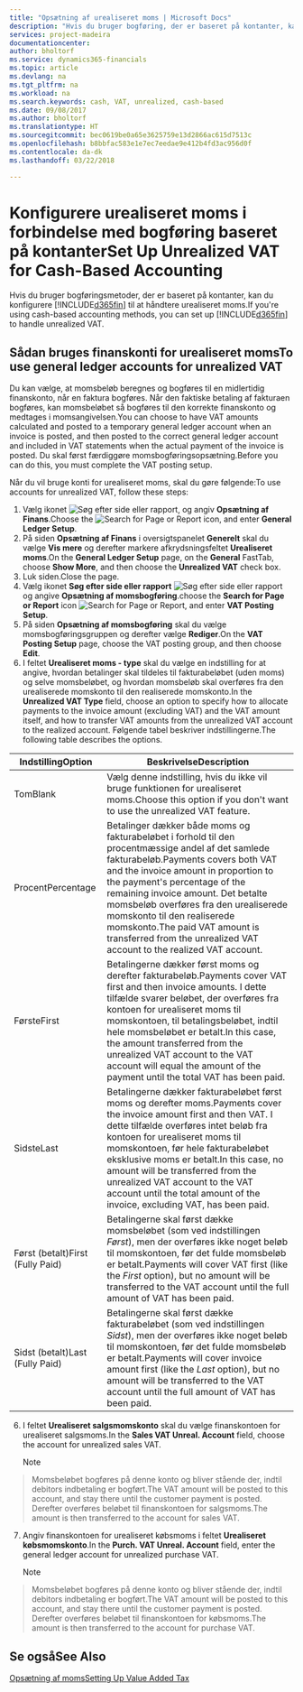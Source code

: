 ```yaml
---
title: "Opsætning af urealiseret moms | Microsoft Docs"
description: "Hvis du bruger bogføring, der er baseret på kontanter, kan du angive, hvordan urealiseret moms for salg og køb skal håndteres."
services: project-madeira
documentationcenter: 
author: bholtorf
ms.service: dynamics365-financials
ms.topic: article
ms.devlang: na
ms.tgt_pltfrm: na
ms.workload: na
ms.search.keywords: cash, VAT, unrealized, cash-based
ms.date: 09/08/2017
ms.author: bholtorf
ms.translationtype: HT
ms.sourcegitcommit: bec0619be0a65e3625759e13d2866ac615d7513c
ms.openlocfilehash: b8bbfac583e1e7ec7eedae9e412b4fd3ac956d0f
ms.contentlocale: da-dk
ms.lasthandoff: 03/22/2018

---
```


# <a name="set-up-unrealized-vat-for-cash-based-accounting"></a><span data-ttu-id="2d296-103">Konfigurere urealiseret moms i forbindelse med bogføring baseret på kontanter</span><span class="sxs-lookup"><span data-stu-id="2d296-103">Set Up Unrealized VAT for Cash-Based Accounting</span></span>
<span data-ttu-id="2d296-104">Hvis du bruger bogføringsmetoder, der er baseret på kontanter, kan du konfigurere [!INCLUDE[d365fin](includes/d365fin_md.md)] til at håndtere urealiseret moms.</span><span class="sxs-lookup"><span data-stu-id="2d296-104">If you're using cash-based accounting methods, you can set up [!INCLUDE[d365fin](includes/d365fin_md.md)] to handle unrealized VAT.</span></span>

## <a name="to-use-general-ledger-accounts-for-unrealized-vat"></a><span data-ttu-id="2d296-105">Sådan bruges finanskonti for urealiseret moms</span><span class="sxs-lookup"><span data-stu-id="2d296-105">To use general ledger accounts for unrealized VAT</span></span>
<span data-ttu-id="2d296-106">Du kan vælge, at momsbeløb beregnes og bogføres til en midlertidig finanskonto, når en faktura bogføres. Når den faktiske betaling af fakturaen bogføres, kan momsbeløbet så bogføres til den korrekte finanskonto og medtages i momsangivelsen.</span><span class="sxs-lookup"><span data-stu-id="2d296-106">You can choose to have VAT amounts calculated and posted to a temporary general ledger account when an invoice is posted, and then posted to the correct general ledger account and included in VAT statements when the actual payment of the invoice is posted.</span></span> <span data-ttu-id="2d296-107">Du skal først færdiggøre momsbogføringsopsætning.</span><span class="sxs-lookup"><span data-stu-id="2d296-107">Before you can do this, you must complete the VAT posting setup.</span></span>

<span data-ttu-id="2d296-108">Når du vil bruge konti for urealiseret moms, skal du gøre følgende:</span><span class="sxs-lookup"><span data-stu-id="2d296-108">To use accounts for unrealized VAT, follow these steps:</span></span>
1. <span data-ttu-id="2d296-109">Vælg ikonet ![Søg efter side eller rapport](media/ui-search/search_small.png "Ikonet Søg efter side eller rapport"), og angiv **Opsætning af Finans**.</span><span class="sxs-lookup"><span data-stu-id="2d296-109">Choose the ![Search for Page or Report](media/ui-search/search_small.png "Search for Page or Report icon") icon, and enter **General Ledger Setup**.</span></span>
2. <span data-ttu-id="2d296-110">På siden **Opsætning af Finans** i oversigtspanelet **Generelt** skal du vælge **Vis mere** og derefter markere afkrydsningsfeltet **Urealiseret moms**.</span><span class="sxs-lookup"><span data-stu-id="2d296-110">On the **General Ledger Setup** page, on the **General** FastTab, choose **Show More**, and then choose the **Unrealized VAT** check box.</span></span>
3. <span data-ttu-id="2d296-111">Luk siden.</span><span class="sxs-lookup"><span data-stu-id="2d296-111">Close the page.</span></span>
4. <span data-ttu-id="2d296-112">Vælg ikonet **Søg efter side eller rapport** ![Søg efter side eller rapport](media/ui-search/search_small.png "Ikonet Søg efter side eller rapport") og angive **Opsætning af momsbogføring**.</span><span class="sxs-lookup"><span data-stu-id="2d296-112">choose the **Search for Page or Report** icon ![Search for Page or Report](media/ui-search/search_small.png "Search for Page or Report icon"), and enter **VAT Posting Setup**.</span></span>
5. <span data-ttu-id="2d296-113">På siden **Opsætning af momsbogføring** skal du vælge momsbogføringsgruppen og derefter vælge **Rediger**.</span><span class="sxs-lookup"><span data-stu-id="2d296-113">On the **VAT Posting Setup** page, choose the VAT posting group, and then choose **Edit**.</span></span>
6. <span data-ttu-id="2d296-114">I feltet **Urealiseret moms - type** skal du vælge en indstilling for at angive, hvordan betalinger skal tildeles til fakturabeløbet (uden moms) og selve momsbeløbet, og hvordan momsbeløb skal overføres fra den urealiserede momskonto til den realiserede momskonto.</span><span class="sxs-lookup"><span data-stu-id="2d296-114">In the **Unrealized VAT Type** field, choose an option to specify how to allocate payments to the invoice amount (excluding VAT) and the VAT amount itself, and how to transfer VAT amounts from the unrealized VAT account to the realized account.</span></span> <span data-ttu-id="2d296-115">Følgende tabel beskriver indstillingerne.</span><span class="sxs-lookup"><span data-stu-id="2d296-115">The following table describes the options.</span></span>

| <span data-ttu-id="2d296-116">Indstilling</span><span class="sxs-lookup"><span data-stu-id="2d296-116">Option</span></span> | <span data-ttu-id="2d296-117">Beskrivelse</span><span class="sxs-lookup"><span data-stu-id="2d296-117">Description</span></span> |
| --- | --- |
| <span data-ttu-id="2d296-118">Tom</span><span class="sxs-lookup"><span data-stu-id="2d296-118">Blank</span></span> | <span data-ttu-id="2d296-119">Vælg denne indstilling, hvis du ikke vil bruge funktionen for urealiseret moms.</span><span class="sxs-lookup"><span data-stu-id="2d296-119">Choose this option if you don't want to use the unrealized VAT feature.</span></span> |
| <span data-ttu-id="2d296-120">Procent</span><span class="sxs-lookup"><span data-stu-id="2d296-120">Percentage</span></span> | <span data-ttu-id="2d296-121">Betalinger dækker både moms og fakturabeløbet i forhold til den procentmæssige andel af det samlede fakturabeløb.</span><span class="sxs-lookup"><span data-stu-id="2d296-121">Payments covers both VAT and the invoice amount in proportion to the payment's percentage of the remaining invoice amount.</span></span> <span data-ttu-id="2d296-122">Det betalte momsbeløb overføres fra den urealiserede momskonto til den realiserede momskonto.</span><span class="sxs-lookup"><span data-stu-id="2d296-122">The paid VAT amount is transferred from the unrealized VAT account to the realized VAT account.</span></span> |
| <span data-ttu-id="2d296-123">Første</span><span class="sxs-lookup"><span data-stu-id="2d296-123">First</span></span> | <span data-ttu-id="2d296-124">Betalingerne dækker først moms og derefter fakturabeløb.</span><span class="sxs-lookup"><span data-stu-id="2d296-124">Payments cover VAT first and then invoice amounts.</span></span> <span data-ttu-id="2d296-125">I dette tilfælde svarer beløbet, der overføres fra kontoen for urealiseret moms til momskontoen, til betalingsbeløbet, indtil hele momsbeløbet er betalt.</span><span class="sxs-lookup"><span data-stu-id="2d296-125">In this case, the amount transferred from the unrealized VAT account to the VAT account will equal the amount of the payment until the total VAT has been paid.</span></span> |
| <span data-ttu-id="2d296-126">Sidste</span><span class="sxs-lookup"><span data-stu-id="2d296-126">Last</span></span> | <span data-ttu-id="2d296-127">Betalingerne dækker fakturabeløbet først moms og derefter moms.</span><span class="sxs-lookup"><span data-stu-id="2d296-127">Payments cover the invoice amount first and then VAT.</span></span> <span data-ttu-id="2d296-128">I dette tilfælde overføres intet beløb fra kontoen for urealiseret moms til momskontoen, før hele fakturabeløbet eksklusive moms er betalt.</span><span class="sxs-lookup"><span data-stu-id="2d296-128">In this case, no amount will be transferred from the unrealized VAT account to the VAT account until the total amount of the invoice, excluding VAT, has been paid.</span></span> |
| <span data-ttu-id="2d296-129">Først (betalt)</span><span class="sxs-lookup"><span data-stu-id="2d296-129">First (Fully Paid)</span></span> | <span data-ttu-id="2d296-130">Betalingerne skal først dække momsbeløbet (som ved indstillingen _Først_), men der overføres ikke noget beløb til momskontoen, før det fulde momsbeløb er betalt.</span><span class="sxs-lookup"><span data-stu-id="2d296-130">Payments will cover VAT first (like the _First_ option), but no amount will be transferred to the VAT account until the full amount of VAT has been paid.</span></span> |
| <span data-ttu-id="2d296-131">Sidst (betalt)</span><span class="sxs-lookup"><span data-stu-id="2d296-131">Last (Fully Paid)</span></span> | <span data-ttu-id="2d296-132">Betalingerne skal først dække fakturabeløbet (som ved indstillingen _Sidst_), men der overføres ikke noget beløb til momskontoen, før det fulde momsbeløb er betalt.</span><span class="sxs-lookup"><span data-stu-id="2d296-132">Payments will cover invoice amount first (like the _Last_ option), but no amount will be transferred to the VAT account until the full amount of VAT has been paid.</span></span> |

6. <span data-ttu-id="2d296-133">I feltet **Urealiseret salgsmomskonto** skal du vælge finanskontoen for urealiseret salgsmoms.</span><span class="sxs-lookup"><span data-stu-id="2d296-133">In the **Sales VAT Unreal. Account** field, choose the account for unrealized sales VAT.</span></span>

    > [!NOTE]  
>   <span data-ttu-id="2d296-134">Momsbeløbet bogføres på denne konto og bliver stående der, indtil debitors indbetaling er bogført.</span><span class="sxs-lookup"><span data-stu-id="2d296-134">The VAT amount will be posted to this account, and stay there until the customer payment is posted.</span></span> <span data-ttu-id="2d296-135">Derefter overføres beløbet til finanskontoen for salgsmoms.</span><span class="sxs-lookup"><span data-stu-id="2d296-135">The amount is then transferred to the account for sales VAT.</span></span>
7. <span data-ttu-id="2d296-136">Angiv finanskontoen for urealiseret købsmoms i feltet **Urealiseret købsmomskonto**.</span><span class="sxs-lookup"><span data-stu-id="2d296-136">In the **Purch. VAT Unreal. Account** field, enter the general ledger account for unrealized purchase VAT.</span></span>

    > [!NOTE]  
>   <span data-ttu-id="2d296-137">Momsbeløbet bogføres på denne konto og bliver stående der, indtil debitors indbetaling er bogført.</span><span class="sxs-lookup"><span data-stu-id="2d296-137">The VAT amount will be posted to this account, and stay there until the customer payment is posted.</span></span> <span data-ttu-id="2d296-138">Derefter overføres beløbet til finanskontoen for købsmoms.</span><span class="sxs-lookup"><span data-stu-id="2d296-138">The amount is then transferred to the account for purchase VAT.</span></span>

## <a name="see-also"></a><span data-ttu-id="2d296-139">Se også</span><span class="sxs-lookup"><span data-stu-id="2d296-139">See Also</span></span>
[<span data-ttu-id="2d296-140">Opsætning af moms</span><span class="sxs-lookup"><span data-stu-id="2d296-140">Setting Up Value Added Tax</span></span>](finance-setup-vat.md)

